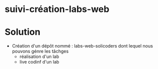 # suivi-création-labs-web

# Solution 
- Création d'un dépôt nommé : labs-web-solicoders dont lequel nous pouvons génre les tâchges 
  - réalisation d'un lab
  - live codinf d'un lab